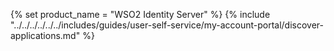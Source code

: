 {% set product_name = "WSO2 Identity Server" %}
{% include "../../../../../../includes/guides/user-self-service/my-account-portal/discover-applications.md" %}
